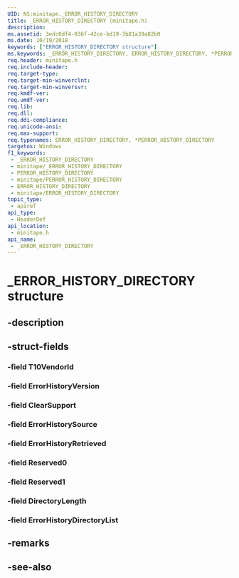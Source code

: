 ```yaml
---
UID: NS:minitape._ERROR_HISTORY_DIRECTORY
title: _ERROR_HISTORY_DIRECTORY (minitape.h)
description: 
ms.assetid: 3edc0df4-936f-42ce-bd19-3b81a39a82b0
ms.date: 10/19/2018
keywords: ["ERROR_HISTORY_DIRECTORY structure"]
ms.keywords: _ERROR_HISTORY_DIRECTORY, ERROR_HISTORY_DIRECTORY, *PERROR_HISTORY_DIRECTORY,
req.header: minitape.h
req.include-header: 
req.target-type: 
req.target-min-winverclnt: 
req.target-min-winversvr: 
req.kmdf-ver: 
req.umdf-ver: 
req.lib: 
req.dll: 
req.ddi-compliance: 
req.unicode-ansi: 
req.max-support: 
req.typenames: ERROR_HISTORY_DIRECTORY, *PERROR_HISTORY_DIRECTORY
targetos: Windows
f1_keywords:
 - _ERROR_HISTORY_DIRECTORY
 - minitape/_ERROR_HISTORY_DIRECTORY
 - PERROR_HISTORY_DIRECTORY
 - minitape/PERROR_HISTORY_DIRECTORY
 - ERROR_HISTORY_DIRECTORY
 - minitape/ERROR_HISTORY_DIRECTORY
topic_type:
 - apiref
api_type:
 - HeaderDef
api_location:
 - minitape.h
api_name:
 - _ERROR_HISTORY_DIRECTORY
---
```


# _ERROR_HISTORY_DIRECTORY structure


## -description

## -struct-fields

### -field T10VendorId

### -field ErrorHistoryVersion

### -field ClearSupport

### -field ErrorHistorySource

### -field ErrorHistoryRetrieved

### -field Reserved0

### -field Reserved1

### -field DirectoryLength

### -field ErrorHistoryDirectoryList

## -remarks

## -see-also

